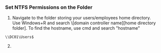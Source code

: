 ### Set NTFS Permissions on the Folder
1. Navigate to the folder storing your users/employees home directory. Use Windows+R and search \\[domain controller name]\[home directory folder]\. To find the hostname, use cmd and search "hostname"
```
\\DC01\Users$
```
2. 
